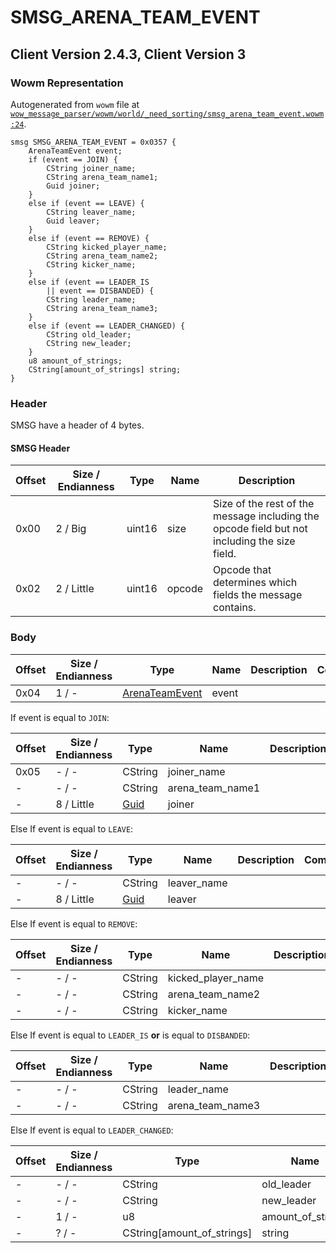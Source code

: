 # SMSG_ARENA_TEAM_EVENT

## Client Version 2.4.3, Client Version 3

### Wowm Representation

Autogenerated from `wowm` file at [`wow_message_parser/wowm/world/_need_sorting/smsg_arena_team_event.wowm:24`](https://github.com/gtker/wow_messages/tree/main/wow_message_parser/wowm/world/_need_sorting/smsg_arena_team_event.wowm#L24).
```rust,ignore
smsg SMSG_ARENA_TEAM_EVENT = 0x0357 {
    ArenaTeamEvent event;
    if (event == JOIN) {
        CString joiner_name;
        CString arena_team_name1;
        Guid joiner;
    }
    else if (event == LEAVE) {
        CString leaver_name;
        Guid leaver;
    }
    else if (event == REMOVE) {
        CString kicked_player_name;
        CString arena_team_name2;
        CString kicker_name;
    }
    else if (event == LEADER_IS
        || event == DISBANDED) {
        CString leader_name;
        CString arena_team_name3;
    }
    else if (event == LEADER_CHANGED) {
        CString old_leader;
        CString new_leader;
    }
    u8 amount_of_strings;
    CString[amount_of_strings] string;
}
```
### Header

SMSG have a header of 4 bytes.

#### SMSG Header

| Offset | Size / Endianness | Type   | Name   | Description |
| ------ | ----------------- | ------ | ------ | ----------- |
| 0x00   | 2 / Big           | uint16 | size   | Size of the rest of the message including the opcode field but not including the size field.|
| 0x02   | 2 / Little        | uint16 | opcode | Opcode that determines which fields the message contains.|

### Body

| Offset | Size / Endianness | Type | Name | Description | Comment |
| ------ | ----------------- | ---- | ---- | ----------- | ------- |
| 0x04 | 1 / - | [ArenaTeamEvent](arenateamevent.md) | event |  |  |

If event is equal to `JOIN`:

| Offset | Size / Endianness | Type | Name | Description | Comment |
| ------ | ----------------- | ---- | ---- | ----------- | ------- |
| 0x05 | - / - | CString | joiner_name |  |  |
| - | - / - | CString | arena_team_name1 |  |  |
| - | 8 / Little | [Guid](../spec/packed-guid.md) | joiner |  |  |

Else If event is equal to `LEAVE`:

| Offset | Size / Endianness | Type | Name | Description | Comment |
| ------ | ----------------- | ---- | ---- | ----------- | ------- |
| - | - / - | CString | leaver_name |  |  |
| - | 8 / Little | [Guid](../spec/packed-guid.md) | leaver |  |  |

Else If event is equal to `REMOVE`:

| Offset | Size / Endianness | Type | Name | Description | Comment |
| ------ | ----------------- | ---- | ---- | ----------- | ------- |
| - | - / - | CString | kicked_player_name |  |  |
| - | - / - | CString | arena_team_name2 |  |  |
| - | - / - | CString | kicker_name |  |  |

Else If event is equal to `LEADER_IS` **or** 
is equal to `DISBANDED`:

| Offset | Size / Endianness | Type | Name | Description | Comment |
| ------ | ----------------- | ---- | ---- | ----------- | ------- |
| - | - / - | CString | leader_name |  |  |
| - | - / - | CString | arena_team_name3 |  |  |

Else If event is equal to `LEADER_CHANGED`:

| Offset | Size / Endianness | Type | Name | Description | Comment |
| ------ | ----------------- | ---- | ---- | ----------- | ------- |
| - | - / - | CString | old_leader |  |  |
| - | - / - | CString | new_leader |  |  |
| - | 1 / - | u8 | amount_of_strings |  |  |
| - | ? / - | CString[amount_of_strings] | string |  |  |

